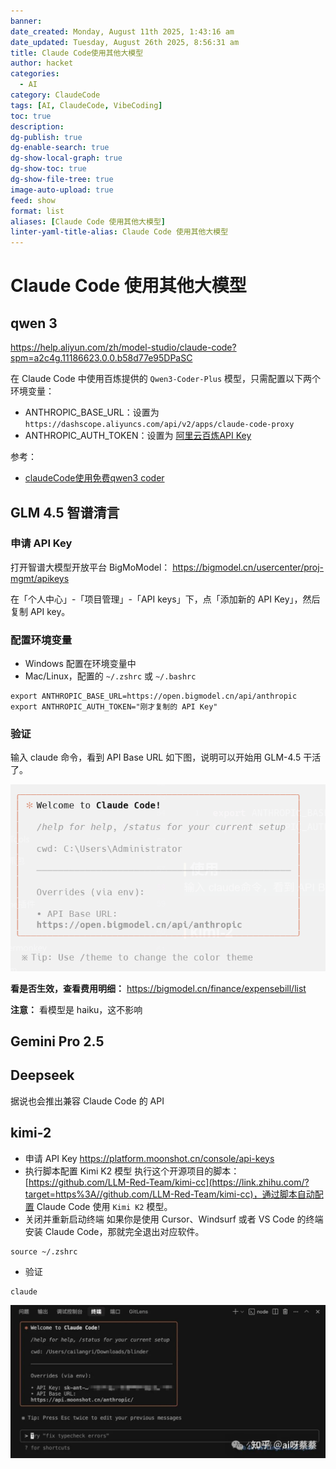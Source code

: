 ```yaml
---
banner: 
date_created: Monday, August 11th 2025, 1:43:16 am
date_updated: Tuesday, August 26th 2025, 8:56:31 am
title: Claude Code使用其他大模型
author: hacket
categories:
  - AI
category: ClaudeCode
tags: [AI, ClaudeCode, VibeCoding]
toc: true
description: 
dg-publish: true
dg-enable-search: true
dg-show-local-graph: true
dg-show-toc: true
dg-show-file-tree: true
image-auto-upload: true
feed: show
format: list
aliases: [Claude Code 使用其他大模型]
linter-yaml-title-alias: Claude Code 使用其他大模型
---
```


# Claude Code 使用其他大模型

## qwen 3

<https://help.aliyun.com/zh/model-studio/claude-code?spm=a2c4g.11186623.0.0.b58d77e95DPaSC>

在 Claude Code 中使用百炼提供的 `Qwen3-Coder-Plus` 模型，只需配置以下两个环境变量：

- ANTHROPIC_BASE_URL：设置为 `https://dashscope.aliyuncs.com/api/v2/apps/claude-code-proxy`
- ANTHROPIC_AUTH_TOKEN：设置为 [阿里云百炼API Key](https://help.aliyun.com/zh/model-studio/get-api-key)

参考：

- [claudeCode使用免费qwen3 coder](https://mp.weixin.qq.com/s/cp9owfvI1ti1Qs3HfnZ0vg)

## GLM 4.5 智谱清言

### 申请 API Key

打开智谱大模型开放平台 BigMoModel： <https://bigmodel.cn/usercenter/proj-mgmt/apikeys>

在「个人中心」-「项目管理」-「API keys」下，点「添加新的 API Key」，然后复制 API key。

### 配置环境变量

- Windows 配置在环境变量中
- Mac/Linux，配置的 `~/.zshrc` 或 `~/.bashrc`

```shell
export ANTHROPIC_BASE_URL=https://open.bigmodel.cn/api/anthropic
export ANTHROPIC_AUTH_TOKEN="刚才复制的 API Key"
```

### 验证

输入 claude 命令，看到 API Base URL 如下图，说明可以开始用 GLM-4.5 干活了。

![image.png](https://raw.githubusercontent.com/hacket/ObsidianOSS/master/obsidian/20250812003958841.png)

**看是否生效，查看费用明细：**
<https://bigmodel.cn/finance/expensebill/list>

**注意：** 看模型是 haiku，这不影响

## Gemini Pro 2.5

## Deepseek

据说也会推出兼容 Claude Code 的 API

## kimi-2

- 申请 API Key <https://platform.moonshot.cn/console/api-keys>
- 执行脚本配置 Kimi K2 模型
执行这个开源项目的脚本：[https://github.com/LLM-Red-Team/kimi-cc](https://link.zhihu.com/?target=https%3A//github.com/LLM-Red-Team/kimi-cc)，通过脚本自动配置 Claude Code 使用 `Kimi K2` 模型。
- 关闭并重新启动终端
如果你是使用 Cursor、Windsurf 或者 VS Code 的终端安装 Claude Code，那就完全退出对应软件。

```shell
source ~/.zshrc
```

- 验证

```shell
claude
```

![image.png](https://raw.githubusercontent.com/hacket/ObsidianOSS/master/obsidian-ubuntu/20250826085423059.png)
